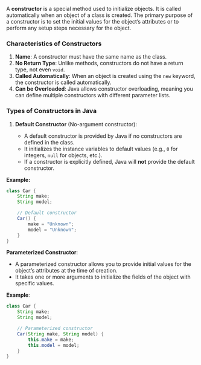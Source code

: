 A **constructor** is a special method used to initialize objects. It is called automatically when an object of a class is created. The primary purpose of a constructor is to set the initial values for the object’s attributes or to perform any setup steps necessary for the object.

### Characteristics of Constructors

1. **Name**: A constructor must have the same name as the class.
2. **No Return Type**: Unlike methods, constructors do not have a return type, not even `void`.
3. **Called Automatically**: When an object is created using the `new` keyword, the constructor is called automatically.
4. **Can be Overloaded**: Java allows constructor overloading, meaning you can define multiple constructors with different parameter lists.

### Types of Constructors in Java

1. **Default Constructor** (No-argument constructor):
    
    - A default constructor is provided by Java if no constructors are defined in the class.
    - It initializes the instance variables to default values (e.g., `0` for integers, `null` for objects, etc.).
    - If a constructor is explicitly defined, Java will **not** provide the default constructor.

**Example:**
```java
class Car {
    String make;
    String model;

    // Default constructor
    Car() {
        make = "Unknown";
        model = "Unknown";
    }
}
```

**Parameterized Constructor**:

- A parameterized constructor allows you to provide initial values for the object’s attributes at the time of creation.
- It takes one or more arguments to initialize the fields of the object with specific values.

**Example**:
```java
class Car {
    String make;
    String model;

    // Parameterized constructor
    Car(String make, String model) {
        this.make = make;
        this.model = model;
    }
}
```

